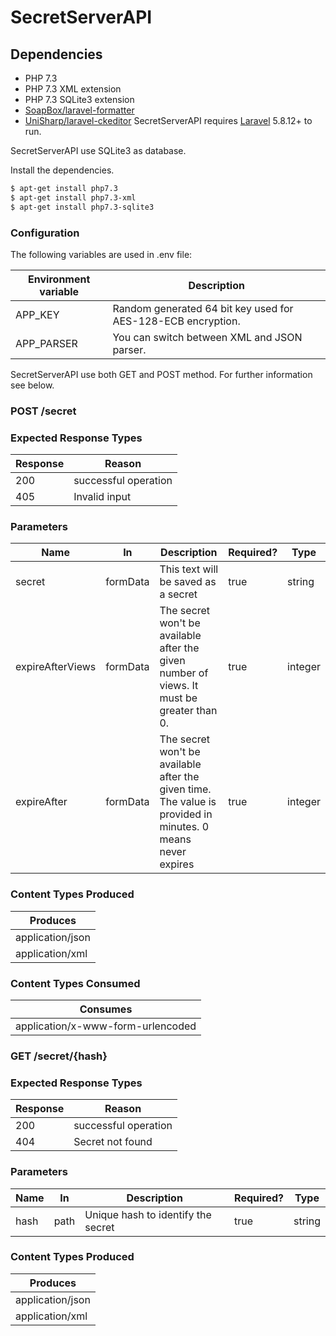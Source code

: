 # SecretServerAPI

Dependencies
---

- PHP 7.3
- PHP 7.3 XML extension
- PHP 7.3 SQLite3 extension
- [SoapBox/laravel-formatter](https://github.com/SoapBox/laravel-formatter)
- [UniSharp/laravel-ckeditor](https://github.com/UniSharp/laravel-ckeditor)
SecretServerAPI requires [Laravel](https://laravel.com/docs/5.8/installation) 5.8.12+ to run.

SecretServerAPI use SQLite3 as database.

Install the dependencies.

```sh
$ apt-get install php7.3
$ apt-get install php7.3-xml
$ apt-get install php7.3-sqlite3
```

### Configuration
The following variables are used in .env file:

| Environment variable | Description               |
| -------- | -------------------- |
| APP_KEY      | Random generated 64 bit key used for AES-128-ECB encryption. |
| APP_PARSER      | You can switch between XML and JSON parser.        |

SecretServerAPI use both GET and POST method. For further information see below.

### POST /secret

### Expected Response Types
| Response | Reason               |
| -------- | -------------------- |
| 200      | successful operation |
| 405      | Invalid input        |

### Parameters
| Name             | In       | Description                                                                                                 | Required? | Type    |
| ---------------- | -------- | ----------------------------------------------------------------------------------------------------------- | --------- | ------- |
| secret           | formData | This text will be saved as a secret                                                                         | true      | string  |
| expireAfterViews | formData | The secret won't be available after the given number of views. It must be greater than 0.                   | true      | integer |
| expireAfter      | formData | The secret won't be available after the given time. The value is provided in minutes. 0 means never expires | true      | integer |

### Content Types Produced
| Produces         |
| ---------------- |
| application/json |
| application/xml  |

### Content Types Consumed
| Consumes                          |
| --------------------------------- |
| application/x-www-form-urlencoded |

### GET /secret/{hash}
### Expected Response Types
| Response | Reason               |
| -------- | -------------------- |
| 200      | successful operation |
| 404      | Secret not found     |

### Parameters
| Name | In   | Description                        | Required? | Type   |
| ---- | ---- | ---------------------------------- | --------- | ------ |
| hash | path | Unique hash to identify the secret | true      | string |

### Content Types Produced
| Produces         |
| ---------------- |
| application/json |
| application/xml  |
